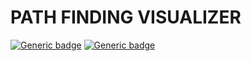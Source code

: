# PATH FINDING VISUALIZER
[![Generic badge](https://img.shields.io/badge/WEBSITE-CLICK-1abc9c.svg)](https://sandeep-shaw10.github.io/GraphJS/)
[![Generic badge](https://img.shields.io/badge/STATUS-ACTIVE-GREEN.svg)](https://sandeep-shaw10.github.io/GraphJS/)
    
